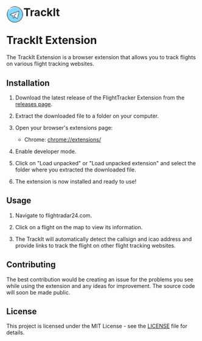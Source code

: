 # <img src="icon_48.png" width="45" align="left"> TrackIt

# TrackIt Extension

The TrackIt Extension is a browser extension that allows you to track flights on various flight tracking websites.

## Installation

1. Download the latest release of the FlightTracker Extension from the [releases page](https://github.com/cmbahadir/trackit-issues/releases).

2. Extract the downloaded file to a folder on your computer.

3. Open your browser's extensions page:

    - Chrome: [chrome://extensions/](chrome://extensions/)

4. Enable developer mode.

5. Click on "Load unpacked" or "Load unpacked extension" and select the folder where you extracted the downloaded file.

6. The extension is now installed and ready to use!

## Usage

1. Navigate to flightradar24.com.

2. Click on a flight on the map to view its information.

3. The TrackIt will automatically detect the callsign and icao address and provide links to track the flight on other flight tracking websites.

## Contributing

The best contribution would be creating an issue for the problems you see while using the extension and any ideas for improvement. The source code will soon be made public.

## License

This project is licensed under the MIT License - see the [LICENSE](LICENSE.md) file for details.

